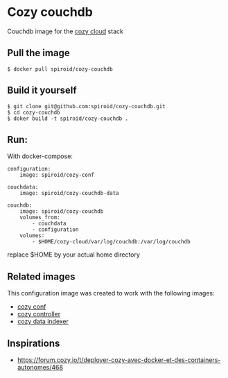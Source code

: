 # Cozy couchdb

Couchdb image for the [cozy cloud](https://cozy.io) stack


## Pull the image

```
$ docker pull spiroid/cozy-couchdb
```


## Build it yourself

```
$ git clone git@github.com:spiroid/cozy-couchdb.git
$ cd cozy-couchdb
$ doker build -t spiroid/cozy-couchdb .
```

## Run:

With docker-compose:

```
configuration:
    image: spiroid/cozy-conf

couchdata:
    image: spiroid/cozy-couchdb-data

couchdb:
    image: spiroid/cozy-couchdb
    volumes_from:
        - couchdata
        - configuration
    volumes:
        - $HOME/cozy-cloud/var/log/couchdb:/var/log/couchdb
```

replace $HOME by your actual home directory


## Related images

This configuration image was created to work with the following images:

  * [cozy conf](https://github.com/spiroid/cozy-conf) 
  * [cozy controller](https://github.com/spiroid/cozy-controller)
  * [cozy data indexer](https://github.com/spiroid/cozy-data-indexer)
  


## Inspirations

 * https://forum.cozy.io/t/deployer-cozy-avec-docker-et-des-containers-autonomes/468
